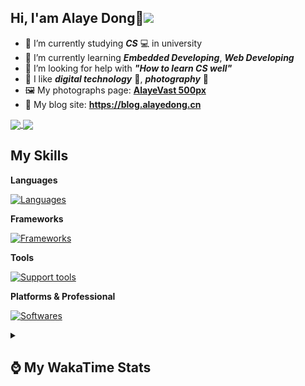 ## Hi, **I'am Alaye Dong**👋<img src="https://visitor-badge.laobi.icu/badge?page_id=Alaye-Dong.Alaye-Dong"/>

- 📖 I’m currently studying ***CS*** 💻 in university
- 🌱 I’m currently learning ***Embedded Developing***, ***Web Developing***
- 🤔 I’m looking for help with ***"How to learn CS well"***
- 🤩 I like ***digital technology*** 📱, ***photography*** 📸
- 🖼️ My photographs page: **[AlayeVast 500px](https://500px.com.cn/AlayeVast)**
- 📰 My blog site: **https://blog.alayedong.cn**

<!--
[![Alaye's GitHub stats](https://github-readme-stats.vercel.app/api?username=Alaye-Dong&custom_title=Alaye%20Dong`s%20GitHub%20stats&show_icons=true&rank_icon=percentile&theme=transparent&include_all_commits=true&count_private=true)](https://github.com/anuraghazra/github-readme-stats) 
[![Top Langs](https://github-readme-stats.vercel.app/api/top-langs/?username=Alaye-Dong\&layout=compact&theme=transparent)](https://github.com/anuraghazra/github-readme-stats)
-->
<a href="https://github.com/anuraghazra/github-readme-stats">
  <img height=200 align="center" src="https://github-readme-stats.vercel.app/api?username=Alaye-Dong&custom_title=Alaye%20Dong`s%20GitHub%20stats&show_icons=true&rank_icon=percentile&theme=transparent&include_all_commits=true&count_private=true" />
</a>
<a href="https://github.com/anuraghazra/convoychat">
  <img height=200 align="center" src="https://github-readme-stats.vercel.app/api/top-langs/?username=Alaye-Dong&layout=compact&theme=transparent&include_all_commits=true&count_private=true&langs_count=8&card_width=300" />
</a>

## My Skills

**Languages**

[![Languages](https://go-skill-icons.vercel.app/api/icons?i=c,java,html,css,js,ts,py,dart&perline=15)](https://github.com/LelouchFR/skill-icons)

**Frameworks**

[![Frameworks](https://go-skill-icons.vercel.app/api/icons?i=arduino,platformio,spring,vue,nuxt,astro,tailwindcss,flutter&perline=15)](https://github.com/LelouchFR/skill-icons)

**Tools**

[![Support tools](https://go-skill-icons.vercel.app/api/icons?i=git,pnpm,vite,vitepress,pinia,anaconda,docker,nginx,mysql,redis&perline=15)](https://github.com/LelouchFR/skill-icons)

**Platforms & Professional**

[![Softwares](https://go-skill-icons.vercel.app/api/icons?i=windows,androidstudio,vscode,idea,pycharm,webstorm,ps,lr,davinci,canva,github,vercel&perline=15)](https://github.com/LelouchFR/skill-icons)

<details>	
  <summary><h2> ⌚ My WakaTime Stats </b></summary>

<!--START_SECTION:waka-->
![Code Time](http://img.shields.io/badge/Code%20Time-575%20hrs%201%20min-blue)

![Profile Views](http://img.shields.io/badge/Profile%20Views-13-blue)

![Lines of code](https://img.shields.io/badge/From%20Hello%20World%20I%27ve%20Written-1.0%20million%20lines%20of%20code-blue)

**🐱 My GitHub Data** 

> 📦 132.9 kB Used in GitHub's Storage 
 > 
> 🚫 Not Opted to Hire
 > 
> 📜 30 Public Repositories 
 > 
> 🔑 8 Private Repositories 
 > 
**I'm a Night 🦉** 

```text
🌞 Morning                137 commits         ██░░░░░░░░░░░░░░░░░░░░░░░   08.04 % 
🌆 Daytime                513 commits         ████████░░░░░░░░░░░░░░░░░   30.11 % 
🌃 Evening                720 commits         ███████████░░░░░░░░░░░░░░   42.25 % 
🌙 Night                  334 commits         █████░░░░░░░░░░░░░░░░░░░░   19.60 % 
```
📅 **I'm Most Productive on Monday** 

```text
Monday                   288 commits         ████░░░░░░░░░░░░░░░░░░░░░   16.90 % 
Tuesday                  263 commits         ████░░░░░░░░░░░░░░░░░░░░░   15.43 % 
Wednesday                236 commits         ███░░░░░░░░░░░░░░░░░░░░░░   13.85 % 
Thursday                 275 commits         ████░░░░░░░░░░░░░░░░░░░░░   16.14 % 
Friday                   226 commits         ███░░░░░░░░░░░░░░░░░░░░░░   13.26 % 
Saturday                 171 commits         ███░░░░░░░░░░░░░░░░░░░░░░   10.04 % 
Sunday                   245 commits         ████░░░░░░░░░░░░░░░░░░░░░   14.38 % 
```


📊 **This Week I Spent My Time On** 

```text
💬 Programming Languages: 
Java                     44 mins             █████░░░░░░░░░░░░░░░░░░░░   20.70 % 
Vue.js                   41 mins             █████░░░░░░░░░░░░░░░░░░░░   19.47 % 
JSON                     37 mins             ████░░░░░░░░░░░░░░░░░░░░░   17.43 % 
TypeScript               29 mins             ███░░░░░░░░░░░░░░░░░░░░░░   13.84 % 
YAML                     28 mins             ███░░░░░░░░░░░░░░░░░░░░░░   13.42 % 

🔥 Editors: 
VS Code                  2 hrs 2 mins        ██████████████░░░░░░░░░░░   57.73 % 
IntelliJ IDEA            1 hr 29 mins        ███████████░░░░░░░░░░░░░░   42.27 % 

🐱‍💻 Projects: 
nuxt-blog-demo           2 hrs               ██████████████░░░░░░░░░░░   56.68 % 
spring-ai-demo           1 hr 21 mins        ██████████░░░░░░░░░░░░░░░   38.41 % 
RuoYi-Vue-Plus-Agri-Demo 6 mins              █░░░░░░░░░░░░░░░░░░░░░░░░   02.92 % 
blog-fuwari-astro        2 mins              ░░░░░░░░░░░░░░░░░░░░░░░░░   01.05 % 
Unknown Project          1 min               ░░░░░░░░░░░░░░░░░░░░░░░░░   00.94 % 
```

**I Mostly Code in Java** 

```text
Java                     8 repos             █████░░░░░░░░░░░░░░░░░░░░   20.00 % 
TypeScript               7 repos             ████░░░░░░░░░░░░░░░░░░░░░   17.50 % 
Vue                      2 repos             █░░░░░░░░░░░░░░░░░░░░░░░░   05.00 % 
Dart                     1 repo              █░░░░░░░░░░░░░░░░░░░░░░░░   02.50 % 
Jupyter Notebook         1 repo              █░░░░░░░░░░░░░░░░░░░░░░░░   02.50 % 
```



**Timeline**

![Lines of Code chart](https://raw.githubusercontent.com/Alaye-Dong/Alaye-Dong/main/assets/bar_graph.png)


 Last Updated on 24/08/2025 18:48:27 UTC
<!--END_SECTION:waka-->

</details>
